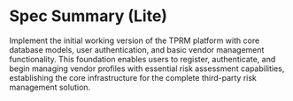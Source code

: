 # Spec Summary (Lite)

Implement the initial working version of the TPRM platform with core database models, user authentication, and basic vendor management functionality. This foundation enables users to register, authenticate, and begin managing vendor profiles with essential risk assessment capabilities, establishing the core infrastructure for the complete third-party risk management solution.
